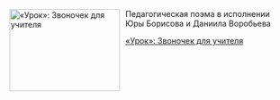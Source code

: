 <!--2025-04-25 10:15:30-->
<div class="yb">
  <div class="rss kino_kino"><a href="https://www.kino-teatr.ru/kino/art/serial/7903/" title="«Урок»: Звоночек для учителя"><img src="https://www.kino-teatr.ru/art/3/0/7903/poster.jpg" width="196" height="147" align="left" hspace="5" style="margin: 0px 10px 0px 5px" alt="«Урок»: Звоночек для учителя"/></a>Педагогическая поэма в исполнении Юры Борисова и Даниила Воробьева <p class="titl"><a href="https://www.kino-teatr.ru/kino/art/serial/7903/">«Урок»: Звоночек для учителя</a></p></div>
</div>
